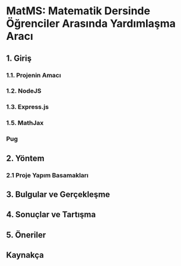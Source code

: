 # MatMS: Matematik Dersinde Öğrenciler Arasında Yardımlaşma Aracı
## 1. Giriş
### 1.1. Projenin Amacı
### 1.2. NodeJS
### 1.3. Express.js
### 1.5. MathJax
### Pug
## 2. Yöntem
### 2.1 Proje Yapım Basamakları
## 3. Bulgular ve Gerçekleşme
## 4. Sonuçlar ve Tartışma
## 5. Öneriler
## Kaynakça
